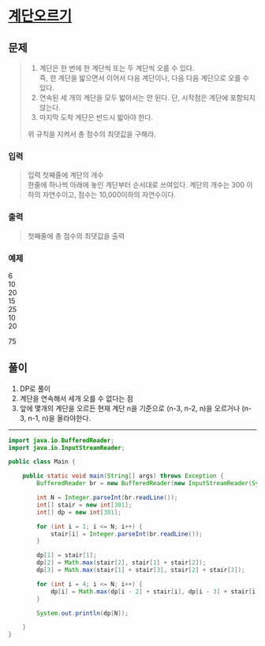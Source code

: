 # [계단오르기](https://www.acmicpc.net/problem/2579)

## 문제 
> 1. 계단은 한 번에 한 계단씩 또는 두 계단씩 오를 수 있다.  
>    즉, 한 계단을 밟으면서 이어서 다음 계단이나, 다음 다음 계단으로 오를 수 있다.  
> 3. 연속된 세 개의 계단을 모두 밟아서는 안 된다. 단, 시작점은 계단에 포함되지 않는다.  
> 4. 마지막 도착 계단은 반드시 밟아야 한다.
>  
> 위 규칙을 지켜서 총 점수의 최댓값을 구해라.

### 입력
> 입력 첫째줄에 계단의 개수  
> 한줄에 하나씩 아래에 놓인 계단부터 순서대로 쓰여있다.
> 계단의 개수는 300 이하의 자연수이고, 점수는 10,000이하의 자연수이다.

### 출력
> 첫째줄에 총 점수의 최댓값을 출력

### 예제 
6  
10  
20  
15  
25  
10  
20  

75

## 풀이 
1. DP로 풀이
2. 계단을 연속해서 세개 오를 수 없다는 점
3. 앞에 몇개의 계단을 오르든 현재 계단 n을 기준으로
   (n-3, n-2, n)을 오르거나 (n-3, n-1, n)을 올라야한다.

***
```java
import java.io.BufferedReader;
import java.io.InputStreamReader;

public class Main {

	public static void main(String[] args) throws Exception {
		BufferedReader br = new BufferedReader(new InputStreamReader(System.in));

		int N = Integer.parseInt(br.readLine());
		int[] stair = new int[301];
		int[] dp = new int[301];

		for (int i = 1; i <= N; i++) {
			stair[i] = Integer.parseInt(br.readLine());
		}

		dp[1] = stair[1];
		dp[2] = Math.max(stair[2], stair[1] + stair[2]);
		dp[3] = Math.max(stair[1] + stair[3], stair[2] + stair[3]);

		for (int i = 4; i <= N; i++) {
			dp[i] = Math.max(dp[i - 2] + stair[i], dp[i - 3] + stair[i - 1] + stair[i]);
		}

		System.out.println(dp[N]);

	}
}
```
